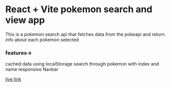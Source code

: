 # React + Vite pokemon search and view app

This is a pokemon search api that fetches data from the pokeapi and return info about each pokemon selected

### features->
cached data using localStorage
search through pokemon with index and name
responsive Navbar

[live link](https://pokedexapp1.netlify.app/)

